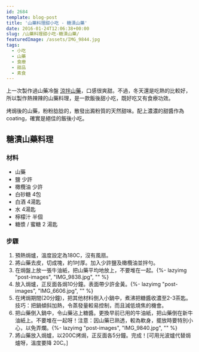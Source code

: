 ```yaml
---
id: 2684
template: blog-post
title: '山藥料理甜小吃 - 糖漬山藥'
date: 2016-01-24T12:06:38+00:00
slug: /山藥料理甜小吃-糖漬山藥/
featuredImage: /assets/IMG_9844.jpg
tags:
  - 小吃
  - 山藥
  - 食療
  - 甜品
  - 素食
---
```

上一次製作過山藥冷盤 [涼拌山藥](/簡單山藥食療小吃-涼拌山藥/)，口感很爽甜。不過，冬天還是吃熱的比較好，所以製作熱辣辣的山藥料理，是一款飯後甜小吃，既好吃又有食療功效。

烤焗後的山藥，粉粉腍腍的，散發出澱粉質的天然甜味。配上濃濃的甜醬作為 coating，確實是絕佳的飯後小吃。

<!--more-->

## 糖漬山藥料理

### 材料

* 山藥
* 鹽 少許
* 橄欖油 少許
* 白砂糖 4包
* 白酒 4湯匙
* 水 4湯匙
* 檸檬汁 半個
* 糖漿 / 蜜糖 2 湯匙

### 步驟

1.   預熱焗爐，溫度設定為180C，沒有風扇。
2.   將山藥去皮，切成塊，約1吋厚。加入少許鹽及橄欖油並拌勻。
3.   在焗盤上放一張牛油紙，把山藥平均地放上，不要堆在一起。{%- lazyimg "post-images", "IMG_9838.jpg", "" %}
4.   放入焗爐，正反面各焗10分鐘。表面帶少許金黃。{%- lazyimg "post-images", "IMG_6606.jpg", "" %}
5.   在烤焗期間(20分鐘)，把其他材料倒入小鍋中，煮沸把糖醬收濃至2-3茶匙。技巧：把鍋傾斜加熱，令蒸發量較易控制，而且減低燒焦的機會。
6.   把山藥倒入鍋中，令山藥沾上糖醬。更換早前已用的牛油紙，把山藥倒在新牛油紙上。不要堆在一起呀！注意：因山藥已熟透，較為軟身，擺放時要特別小心，以免弄爛。{%- lazyimg "post-images", "IMG_9840.jpg", "" %}
7.   將山藥放入焗爐，以200C烤焗，正反面各5分鐘。完成！[可用光波爐代替焗爐呀，溫度要降 20C。]


